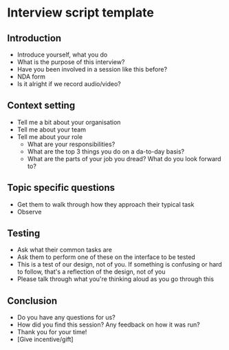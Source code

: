 # Interview script template

## Introduction

- Introduce yourself, what you do
- What is the purpose of this interview?
- Have you been involved in a session like this before?
- NDA form
- Is it alright if we record audio/video?

## Context setting

- Tell me a bit about your organisation
- Tell me about your team
- Tell me about your role
  - What are your responsibilities?
  - What are the top 3 things you do on a da-to-day basis?
  - What are the parts of your job you dread? What do you look forward to?

## Topic specific questions

- Get them to walk through how they approach their typical task
- Observe

## Testing

- Ask what their common tasks are
- Ask them to perform one of these on the interface to be tested
- This is a test of our design, not of you. If something is confusing or hard to follow, that's a reflection of the design, not of you
- Please talk through what you're thinking aloud as you go through this

## Conclusion

- Do you have any questions for us?
- How did you find this session? Any feedback on how it was run?
- Thank you for your time!
- [Give incentive/gift]